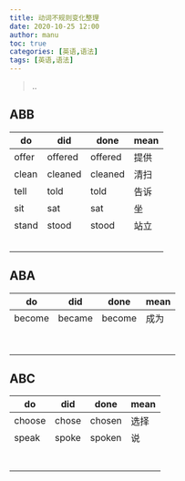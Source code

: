 ```yaml
---
title: 动词不规则变化整理
date: 2020-10-25 12:00
author: manu
toc: true
categories: [英语,语法]
tags: [英语,语法] 
---
```


> ..

<!-- more -->

## ABB

| do    | did     | done    | mean |
| ----- | ------- | ------- | ---- |
| offer | offered | offered | 提供 |
| clean | cleaned | cleaned | 清扫 |
| tell  | told    | told    | 告诉 |
| sit   | sat     | sat     | 坐   |
| stand | stood   | stood   | 站立 |
|       |         |         |      |
|       |         |         |      |
|       |         |         |      |
|       |         |         |      |
|       |         |         |      |

## ABA

| do     | did    | done   | mean |
| ------ | ------ | ------ | ---- |
| become | became | become | 成为 |
|        |        |        |      |
|        |        |        |      |
|        |        |        |      |
|        |        |        |      |
|        |        |        |      |
|        |        |        |      |
|        |        |        |      |
|        |        |        |      |

## ABC

| do     | did   | done   | mean |
| ------ | ----- | ------ | ---- |
| choose | chose | chosen | 选择 |
| speak  | spoke | spoken | 说   |
|        |       |        |      |
|        |       |        |      |
|        |       |        |      |
|        |       |        |      |
|        |       |        |      |
|        |       |        |      |
|        |       |        |      |

